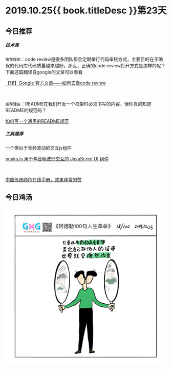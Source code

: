 # 2019.10.25{{ book.titleDesc }}第23天

## 今日推荐

##### 技术类

 `推荐理由`：code review是很多团队都会定期举行代码审核方式，主要目的在于确保的代码库代码质量越来越好。那么，正确的code review打开方式是怎样的呢？下面这篇翻译自google的文章可以看看

 [【译】Google 官方文章——如何去做code review](https://juejin.im/post/5d80c27cf265da03e61b45c7)

 <br/>

 `推荐理由`：README在我们开发一个框架时必须书写的内容，但你真的知道README的规范吗？

[如何写一个通用的README规范](https://juejin.im/post/5aaa06e4f265da237b21cf63)


##### 工具推荐

一个类似于音频波动的交互js组件

[peaks.js 用于与音频波形交互的 JavaScript UI 组件](https://github.com/bbc/peaks.js)

<br/>


[中国传统颜色在线手册，效果非常的赞](https://colors.ichuantong.cn/)


## 今日鸡汤

![](../../images/20191025.jpeg)


